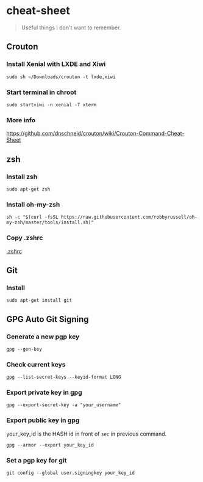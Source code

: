 # cheat-sheet

> Useful things I don't want to remember.


## Crouton

### Install Xenial with LXDE and Xiwi

```
sudo sh ~/Downloads/crouton -t lxde,xiwi
```

### Start terminal in chroot

```
sudo startxiwi -n xenial -T xterm
```

### More info

https://github.com/dnschneid/crouton/wiki/Crouton-Command-Cheat-Sheet


## zsh

### Install zsh

```
sudo apt-get zsh

```

### Install oh-my-zsh

```
sh -c "$(curl -fsSL https://raw.githubusercontent.com/robbyrussell/oh-my-zsh/master/tools/install.sh)"
```

### Copy .zshrc

[.zshrc](.zshrc)


## Git

### Install

```
sudo apt-get install git
```


## GPG Auto Git Signing

### Generate a new pgp key

```
gpg --gen-key
```

### Check current keys

```
gpg --list-secret-keys --keyid-format LONG
```

### Export private key in gpg

```
gpg --export-secret-key -a "your_username"
```

### Export public key in gpg
your_key_id is the HASH id in front of `sec` in previous command.

```
gpg --armor --export your_key_id
```

### Set a pgp key for git

```
git config --global user.signingkey your_key_id
```

